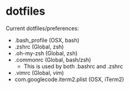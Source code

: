 # dotfiles

Current dotfiles/preferences:

- .bash_profile (OSX, bash)
- .zshrc (Global, zsh)
- .oh-my-zsh (Global, zsh)
- .commonrc (Global, bash/zsh)
  - This is used by both .bashrc and .zshrc
- .vimrc (Global, vim)
- com.googlecode.iterm2.plist (OSX, iTerm2)
